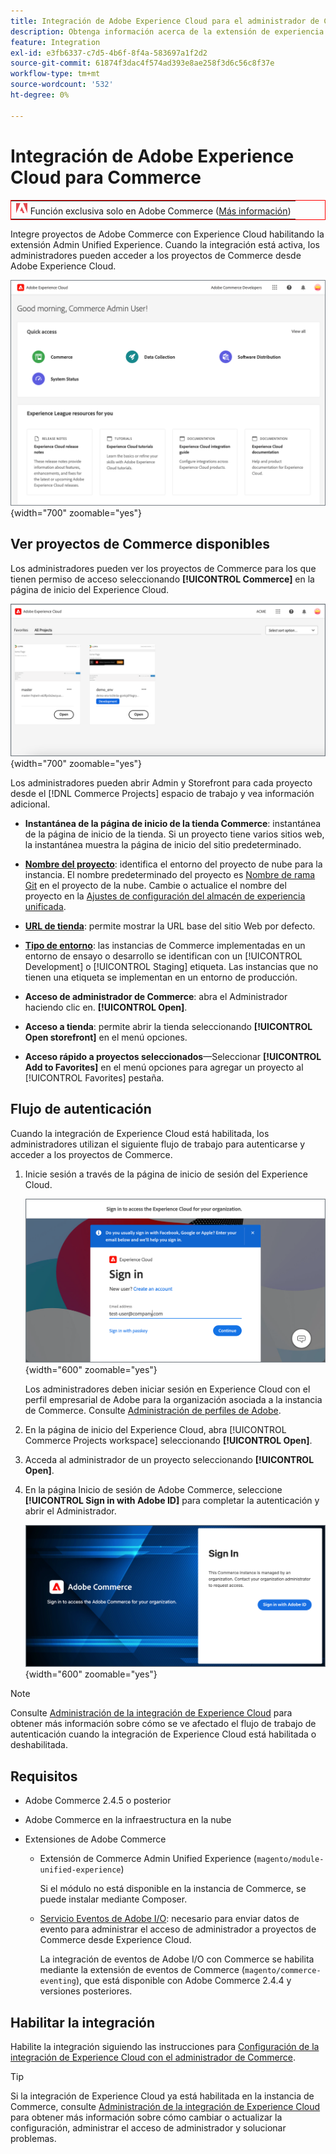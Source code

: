 ```yaml
---
title: Integración de Adobe Experience Cloud para el administrador de Commerce
description: Obtenga información acerca de la extensión de experiencia unificada de administración que integra Commerce con Experience Cloud para que los clientes puedan acceder a los proyectos de Commerce desde la página de inicio del Experience Cloud.
feature: Integration
exl-id: e3fb6337-c7d5-4b6f-8f4a-583697a1f2d2
source-git-commit: 61874f3dac4f574ad393e8ae258f3d6c56c8f37e
workflow-type: tm+mt
source-wordcount: '532'
ht-degree: 0%

---
```


# Integración de Adobe Experience Cloud para Commerce

<table style="border:1px solid red">
<tr><td><img alt="Función Adobe Commerce" src="../assets/adobe-logo.svg" width="20" height="20" /> Función exclusiva solo en Adobe Commerce (<a href="https://experienceleague.adobe.com/docs/commerce-admin/user-guides/home.html#product-editions">Más información</a>)</td></tr>
</table>

Integre proyectos de Adobe Commerce con Experience Cloud habilitando la extensión Admin Unified Experience. Cuando la integración está activa, los administradores pueden acceder a los proyectos de Commerce desde Adobe Experience Cloud.

![Acceso a Commerce desde la página de inicio del Experience Cloud](./assets/admin-uex-home-page.png){width="700" zoomable="yes"}

## Ver proyectos de Commerce disponibles

Los administradores pueden ver los proyectos de Commerce para los que tienen permiso de acceso seleccionando **[!UICONTROL Commerce]** en la página de inicio del Experience Cloud.

![Espacio de trabajo de Commerce Projects en Experience Cloud](./assets/admin-uex-commerce-projects-home.png){width="700" zoomable="yes"}

Los administradores pueden abrir Admin y Storefront para cada proyecto desde el [!DNL Commerce Projects] espacio de trabajo y vea información adicional.

- **Instantánea de la página de inicio de la tienda Commerce**: instantánea de la página de inicio de la tienda. Si un proyecto tiene varios sitios web, la instantánea muestra la página de inicio del sitio predeterminado.

- **[Nombre del proyecto](https://experienceleague.adobe.com/docs/commerce-cloud-service/user-guide/architecture/pro-develop-deploy-workflow.html)**: identifica el entorno del proyecto de nube para la instancia. El nombre predeterminado del proyecto es [Nombre de rama Git](https://experienceleague.adobe.com/docs/commerce-cloud-service/user-guide/project/console-branches.html) en el proyecto de la nube. Cambie o actualice el nombre del proyecto en la [Ajustes de configuración del almacén de experiencia unificada](admin-unified-experience-integration-manage.md#manage-the-integration-from-the-admin).

- **[URL de tienda](../stores-purchase/store-urls.md)**: permite mostrar la URL base del sitio Web por defecto.

- **[Tipo de entorno](https://experienceleague.adobe.com/docs/commerce-cloud-service/user-guide/architecture/pro-develop-deploy-workflow.html)**: las instancias de Commerce implementadas en un entorno de ensayo o desarrollo se identifican con un [!UICONTROL Development] o [!UICONTROL Staging] etiqueta. Las instancias que no tienen una etiqueta se implementan en un entorno de producción.

- **Acceso de administrador de Commerce**: abra el Administrador haciendo clic en. **[!UICONTROL Open]**.

- **Acceso a tienda**: permite abrir la tienda seleccionando **[!UICONTROL Open storefront]** en el menú opciones.

- **Acceso rápido a proyectos seleccionados**—Seleccionar **[!UICONTROL Add to Favorites]** en el menú opciones para agregar un proyecto al [!UICONTROL Favorites] pestaña.

## Flujo de autenticación

Cuando la integración de Experience Cloud está habilitada, los administradores utilizan el siguiente flujo de trabajo para autenticarse y acceder a los proyectos de Commerce.

1. Inicie sesión a través de la página de inicio de sesión del Experience Cloud.

   ![Página de inicio de sesión del Experience Cloud](./assets/admin-uex-experience-cloud-login.png){width="600" zoomable="yes"}

   Los administradores deben iniciar sesión en Experience Cloud con el perfil empresarial de Adobe para la organización asociada a la instancia de Commerce. Consulte [Administración de perfiles de Adobe](https://helpx.adobe.com/enterprise/using/manage-adobe-profiles.html).

1. En la página de inicio del Experience Cloud, abra [!UICONTROL Commerce Projects workspace] seleccionando **[!UICONTROL Open]**.

1. Acceda al administrador de un proyecto seleccionando **[!UICONTROL Open]**.

1. En la página Inicio de sesión de Adobe Commerce, seleccione **[!UICONTROL Sign in with Adobe ID]** para completar la autenticación y abrir el Administrador.

   ![Página de inicio de sesión de Adobe Commerce](./assets/admin-adobeid-login.png){width="600" zoomable="yes"}

>[!NOTE]
>
>Consulte [Administración de la integración de Experience Cloud](admin-unified-experience-integration-manage.md) para obtener más información sobre cómo se ve afectado el flujo de trabajo de autenticación cuando la integración de Experience Cloud está habilitada o deshabilitada.

## Requisitos

- Adobe Commerce 2.4.5 o posterior
- Adobe Commerce en la infraestructura en la nube
- Extensiones de Adobe Commerce

   - Extensión de Commerce Admin Unified Experience (`magento/module-unified-experience`)

     Si el módulo no está disponible en la instancia de Commerce, se puede instalar mediante Composer.

   - [Servicio Eventos de Adobe I/O](https://developer.adobe.com/commerce/extensibility/events/): necesario para enviar datos de evento para administrar el acceso de administrador a proyectos de Commerce desde Experience Cloud.

     La integración de eventos de Adobe I/O con Commerce se habilita mediante la extensión de eventos de Commerce (`magento/commerce-eventing`), que está disponible con Adobe Commerce 2.4.4 y versiones posteriores.

## Habilitar la integración

Habilite la integración siguiendo las instrucciones para [Configuración de la integración de Experience Cloud con el administrador de Commerce](admin-unified-experience-integration-configure.md).

>[!TIP]
>
>Si la integración de Experience Cloud ya está habilitada en la instancia de Commerce, consulte [Administración de la integración de Experience Cloud](admin-unified-experience-integration-manage.md) para obtener más información sobre cómo cambiar o actualizar la configuración, administrar el acceso de administrador y solucionar problemas.
